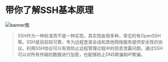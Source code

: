 # 带你了解SSH基本原理

![banner图](https://raw.githubusercontent.com/limingyang2012/blog/master/assets/201707/ssh.jpg)

> SSH作为一种标准而不是一种实现，其实现由很多种，常见的有OpenSSH等。SSH是目前较可靠，专为远程登录会话和其他网络服务提供安全性的协议。利用SSH协议可以有效防止远程管理过程中的信息泄露问题。通过SSH可以对所有传输的数据进行加密，也能够防止DNS欺骗和IP欺骗。